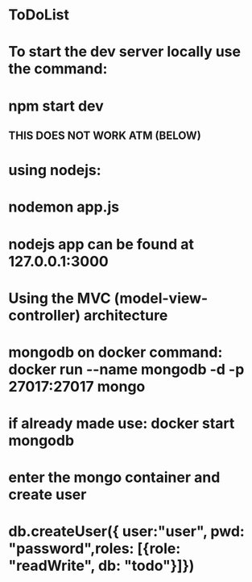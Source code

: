 # ToDoList
# To start the dev server locally use the command:
# npm start dev

## THIS DOES NOT WORK ATM (BELOW)
# using nodejs:
# nodemon app.js

# nodejs app can be found at 127.0.0.1:3000

# Using the MVC (model-view-controller) architecture


# mongodb on docker command: docker run --name mongodb -d -p 27017:27017 mongo   
# if already made use: docker start mongodb

# enter the mongo container and create user
# db.createUser({ user:"user", pwd: "password",roles: [{role: "readWrite", db: "todo"}]})